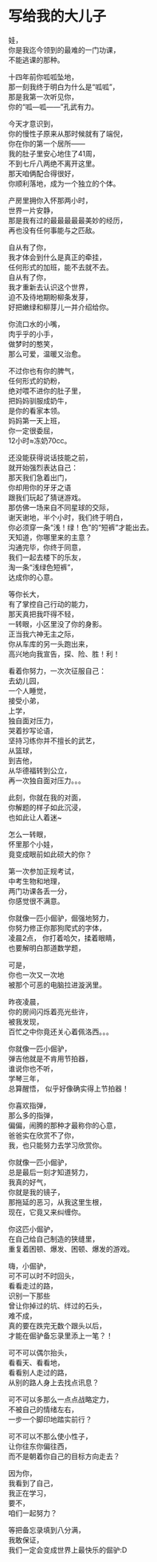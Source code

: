 # 写给我的大儿子

>
娃，  
你是我迄今领到的最难的一门功课，  
不能逃课的那种。

十四年前你呱呱坠地，  
那一刻我终于明白为什么是“呱呱”，  
那是我第一次听见你，  
你的“呱—呱——”孔武有力。   

今天才意识到，   
你的慢性子原来从那时候就有了端倪，  
你在你的第一个居所——  
我的肚子里安心地住了41周，    
不到七斤八两绝不离开这里。  
那天咱俩配合得很好，  
你顺利落地，成为一个独立的个体。  

产房里拥你入怀那两小时，  
世界一片安静，  
那是我有过的最最最最最美妙的经历，  
再也没有任何事能与之匹敌。  

自从有了你，  
我才体会到什么是真正的牵挂，  
任何形式的加班，能不去就不去。  
自从有了你，  
我才重新去认识这个世界，  
迫不及待地期盼柳条发芽，  
好把嫩绿和柳芽儿一并介绍给你。  

你流口水的小嘴，  
肉乎乎的小手，  
做梦时的憨笑，  
那么可爱，温暖又治愈。  

不过你也有你的脾气，  
任何形式的奶粉，  
绝对喂不进你的肚子里，  
把妈妈驯服成奶牛，  
是你的看家本领。  
妈妈第一天上班，  
你一定很委屈，  
12小时≈冻奶70cc。  

还没能获得说话技能之前，  
就开始强烈表达自己：  
那天我们急着出门，  
你却用你的牙牙之语  
跟我们玩起了猜谜游戏。  
那仿佛一场来自不同星球的交际，  
谢天谢地，半个小时，我们终于明白，  
你必须穿一条“浅！绿！色”的“短裤”才能出去。  
天知道，你哪里来的主意？  
沟通完毕，你终于同意，  
我们一起去楼下的乐友，  
淘一条“浅绿色短裤”，  
达成你的心意。  

等你长大，  
有了掌控自己行动的能力，  
那天真把我吓得不轻，  
一转眼，小区里没了你的身影。  
正当我六神无主之际，  
你从车库的另一头跑出来，  
高兴地向我宣告，探、险、胜！利！  

看着你努力，一次次征服自己：  
去幼儿园，  
一个人睡觉，  
接受小弟，  
上学，  
独自面对压力，  
哭着抄写论语，  
坚持习练你并不擅长的武艺，  
从篮球，  
到吉他，  
从华德福转到公立，  
再一次独自面对压力。。。  

此刻，你就在我的对面，  
你解题的样子如此沉浸，  
也如此让人着迷~  

怎么一转眼，  
怀里那个小娃，  
竟变成眼前如此硕大的你？  

第一次参加正规考试，  
中考生物和地理，  
两门功课各丢一分，  
你感觉很不满意。   

你就像一匹小倔驴，倔强地努力，  
你努力修正你那狗爬式的字体，  
凌晨2点，
你打着哈欠，揉着眼睛，  
也要解明白那道数学题，  

可是，  
你也一次又一次地  
被那个可恶的电脑拉进漩涡里。  

昨夜凌晨，  
你的房间闪烁着亮光些许，  
被我发现，  
百忙之中你竟还关心着佩洛西。。。  

你就像一匹小倔驴，  
弹吉他就是不肯用节拍器，  
谁说你也不听，  
学琴三年，  
总算醒悟，
似乎好像确实得上节拍器！  

你喜欢指弹，  
那么多的指弹，  
偏偏，闹腾的那种才最称你的心意，  
爸爸实在欣赏不了你，  
我，也只能努力去学习欣赏你。  

你就像一匹小倔驴，  
总是最后一刻才知道努力，  
我真的好气，  
你就是我的镜子，  
那拖延的恶习，从我这里生根，  
现在，它竟又来纠缠你。  

你这匹小倔驴，  
在自己给自己制造的狭缝里，  
重复着困顿、爆发、困顿、爆发的游戏。  

嗨，小倔驴，  
可不可以时不时回头，  
看看走过的路，  
识别一下那些  
曾让你掉过的坑、绊过的石头，  
难不成，  
真的要在跌完无数个跟头以后，  
才能在倔驴备忘录里添上一笔？！  

可不可以偶尔抬头，  
看看天、看看地，  
看看别人走过的路，  
从别的路人身上去找点讯息？  

可不可以多那么一点点战略定力，  
不被自己的情绪左右，  
一步一个脚印地踏实前行？  

可不可以不那么使小性子，  
让你往东你偏往西，  
而不是朝着你自己的目标方向走去？  

因为你，   
我看到了自己，  
我正在学习，  
要不，  
咱们一起努力？  

等把备忘录填到八分满，  
我敢保证，  
我们一定会变成世界上最快乐的倔驴:D  
